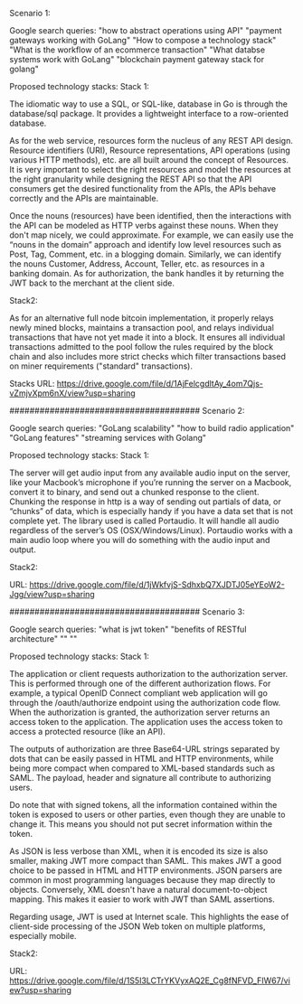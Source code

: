 Scenario 1:

Google search queries:
"how to abstract operations using API"
"payment gateways working with GoLang"
"How to compose a technology stack"
"What is the workflow of an ecommerce transaction"
"What databse systems work with GoLang"
"blockchain payment gateway stack for golang"

Proposed technology stacks:
Stack 1:

The idiomatic way to use a SQL, or SQL-like, database in Go is through the database/sql package. It provides a lightweight interface to a row-oriented database.

As for the web service, resources form the nucleus of any REST API design. Resource identifiers (URI), Resource representations, API operations (using various HTTP methods), etc. are all built around the concept of Resources. It is very important to select the right resources and model the resources at the right granularity while designing the REST API so that the API consumers get the desired functionality from the APIs, the APIs behave correctly and the APIs are maintainable.

Once the nouns (resources) have been identified, then the interactions with the API can be modeled as HTTP verbs against these nouns. When they don't map nicely, we could approximate. For example, we can easily use the “nouns in the domain” approach and identify low level resources such as Post, Tag, Comment, etc. in a blogging domain. Similarly, we can identify the nouns Customer, Address, Account, Teller, etc. as resources in a banking domain. As for authorization, the bank handles it by returning the JWT back to the merchant at the client side.

Stack2:

As for an alternative full node bitcoin implementation, it properly relays newly mined blocks, maintains a transaction pool, and relays individual transactions that have not yet made it into a block. It ensures all individual transactions admitted to the pool follow the rules required by the block chain and also includes more strict checks which filter transactions based on miner requirements ("standard" transactions).

Stacks URL: https://drive.google.com/file/d/1AjFelcgdltAy_4om7Qjs-vZmjvXpm6nX/view?usp=sharing

######################################
Scenario 2:

Google search queries:
"GoLang scalability"
"how to build radio application"
"GoLang features"
"streaming services with Golang"

Proposed technology stacks:
Stack 1:

The server will get audio input from any available audio input on the server, like your Macbook’s microphone if you’re running the server on a Macbook, convert it to binary, and send out a chunked response to the client. Chunking the response in http is a way of sending out partials of data, or “chunks” of data, which is especially handy if you have a data set that is not complete yet. The library used is called Portaudio. It will handle all audio regardless of the server’s OS (OSX/Windows/Linux). Portaudio works with a main audio loop where you will do something with the audio input and output.


Stack2:

URL: https://drive.google.com/file/d/1jWkfvjS-SdhxbQ7XJDTJ05eYEoW2-Jgg/view?usp=sharing

######################################
Scenario 3:

Google search queries:
"what is jwt token"
"benefits of RESTful architecture"
""
""

Proposed technology stacks:
Stack 1:

The application or client requests authorization to the authorization server. This is performed through one of the different authorization flows. For example, a typical OpenID Connect compliant web application will go through the /oauth/authorize endpoint using the authorization code flow.
When the authorization is granted, the authorization server returns an access token to the application.
The application uses the access token to access a protected resource (like an API).

The outputs of authorization are three Base64-URL strings separated by dots that can be easily passed in HTML and HTTP environments, while being more compact when compared to XML-based standards such as SAML. The payload, header and signature all contribute to authorizing users.

Do note that with signed tokens, all the information contained within the token is exposed to users or other parties, even though they are unable to change it. This means you should not put secret information within the token.

As JSON is less verbose than XML, when it is encoded its size is also smaller, making JWT more compact than SAML. This makes JWT a good choice to be passed in HTML and HTTP environments. JSON parsers are common in most programming languages because they map directly to objects. Conversely, XML doesn't have a natural document-to-object mapping. This makes it easier to work with JWT than SAML assertions.

Regarding usage, JWT is used at Internet scale. This highlights the ease of client-side processing of the JSON Web token on multiple platforms, especially mobile.


Stack2:

URL: https://drive.google.com/file/d/1S5I3LCTrYKVyxAQ2E_Cg8fNFVD_FIW67/view?usp=sharing
